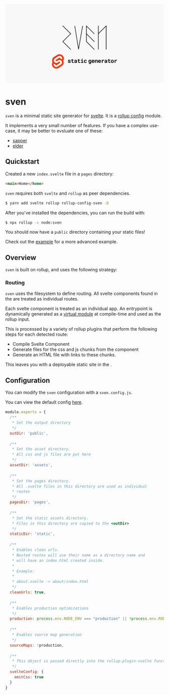 ![Banner](docs/images/banner.jpg)

# sven

`sven` is a minimal static site generator for [svelte](https://svelte.dev/). It is a [rollup config](https://rollupjs.org/guide/en/#loading-a-configuration-from-a-node-package) module.

It implements a very small number of features. If you have a complex use-case, it may be better to evsluate one of these:

- [sapper](https://sapper.svelte.dev/)
- [elder](https://github.com/Elderjs/elderjs)

## Quickstart

Created a new `index.svelte` file in a `pages` directory:

```html
<main>Home</home>
```

`sven` requires both `svelte` and `rollup` as peer dependencies.

```bash
$ yarn add svelte rollup rollup-config-sven -D
```

After you've installed the dependencies, you can run the build with:

```bash
$ npx rollup -c node:sven
```

You should now have a `public` directory containing your static files!

Check out the [example](/example) for a more advanced example.

## Overview

`sven` is built on rollup, and uses the following strategy:

### Routing

`sven` uses the filesystem to define routing. All svelte components found in the <pagesDir> are treated as individual routes.

Each svelte component is treated as an individual app. An entrypoint is dynamically generated as a [virtual module](https://github.com/rollup/plugins/tree/master/packages/virtual) at compile-time and used as the rollup input.

This is processed by a variety of rollup plugins that perform the following steps for each detected route:

- Compile Svelte Component
- Generate files for the css and js chunks from the component
- Generate an HTML file with links to these chunks.

This leaves you with a deployable static site in the <outDir>.

## Configuration

You can modify the `sven` configuration with a `sven.config.js`.

You can view the default config [here](/lib/config.ts).

```js
module.exports = {
  /**
   * Set the output directory
   */ 
  outDir: 'public',

  /**
   * Set the asset directory.
   * All css and js files are put here
   */ 
  assetDir: 'assets',

  /**
   * Set the pages directory.
   * All .svelte files in this directory are used as individual
   * routes
   */ 
  pagesDir: 'pages',

  /**
   * Set the static assets directory.
   * Files in this directory are copied to the <outDir>
   */
  staticDir: 'static',

  /**
   * Enables clean urls.
   * Nested routes will use their name as a directory name and
   * will have an index.html created inside.
   * 
   * Example:
   * 
   * about.svelte -> about/index.html
   */ 
  cleanUrls: true,
  
  /**
   * Enables production optimizations
   */ 
  production: process.env.NODE_ENV === "production" || !process.env.ROLLUP_WATCH,

  /**
   * Enables source map generation
   */ 
  sourceMaps: !production,

  /**
   * This object is passed directly into the rollup-plugin-svelte function
   */ 
  svelteConfig: {
    emitCss: true
  }
}
```
